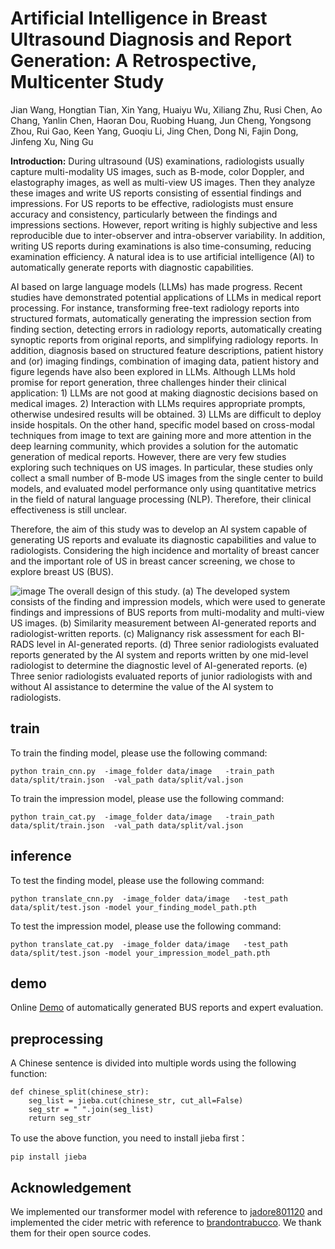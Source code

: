 # Artificial Intelligence in Breast Ultrasound Diagnosis and Report Generation: A Retrospective, Multicenter Study

Jian Wang,
Hongtian Tian,
Xin Yang,
Huaiyu Wu,
Xiliang Zhu,
Rusi Chen,
Ao Chang,
Yanlin Chen,
Haoran Dou,
Ruobing Huang,
Jun Cheng,
Yongsong Zhou,
Rui Gao,
Keen Yang,
Guoqiu Li,
Jing Chen,
Dong Ni,
Fajin Dong,
Jinfeng Xu,
Ning Gu

**Introduction:** During ultrasound (US) examinations, radiologists usually capture multi-modality US images, such as B-mode, color Doppler, and elastography images, as well as multi-view US images. Then they analyze these images and write US reports consisting of essential findings and impressions. For US reports to be effective, radiologists must ensure accuracy and consistency, particularly between the findings and impressions sections. However, report writing is highly subjective and less reproducible due to inter-observer and intra-observer variability. In addition, writing US reports during examinations is also time-consuming, reducing examination efficiency. A natural idea is to use artificial intelligence (AI) to automatically generate reports with diagnostic capabilities.

AI based on large language models (LLMs) has made progress. Recent studies have demonstrated potential applications of LLMs in medical report processing. For instance, transforming free-text radiology reports into structured formats, automatically generating the impression section from finding section, detecting errors in radiology reports, automatically creating synoptic reports from original reports, and simplifying radiology reports. In addition, diagnosis based on structured feature descriptions, patient history and (or) imaging findings, combination of imaging data, patient history and figure legends have also been explored in LLMs. Although LLMs hold promise for report generation, three challenges hinder their clinical application: 1) LLMs are not good at making diagnostic decisions based on medical images. 2) Interaction with LLMs requires appropriate prompts, otherwise undesired results will be obtained. 3) LLMs are difficult to deploy inside hospitals. On the other hand, specific model based on cross-modal techniques from image to text are gaining more and more attention in the deep learning community, which provides a solution for the automatic generation of medical reports. However, there are very few studies exploring such techniques on US images. In particular, these studies only collect a small number of B-mode US images from the single center to build models, and evaluated model performance only using quantitative metrics in the field of natural language processing (NLP). Therefore, their clinical effectiveness is still unclear.

Therefore, the aim of this study was to develop an AI system capable of generating US reports and evaluate its diagnostic capabilities and value to radiologists. Considering the high incidence and mortality of breast cancer and the important role of US in breast cancer screening, we chose to explore breast US (BUS).


![image](https://github.com/TIanCat/Breast_US_Report_Generation/blob/main/figure/framework.png)
The overall design of this study. (a) The developed system consists of the finding and impression models, which were used to generate findings and impressions of BUS reports from multi-modality and multi-view US images. (b) Similarity measurement between AI-generated reports and radiologist-written reports. (c) Malignancy risk assessment for each BI-RADS level in AI-generated reports. (d) Three senior radiologists evaluated reports generated by the AI system and reports written by one mid-level radiologist to determine the diagnostic level of AI-generated reports. (e) Three senior radiologists evaluated reports of junior radiologists with and without AI assistance to determine the value of the AI system to radiologists.


## train
To train the finding model, please use the following command:
```
python train_cnn.py  -image_folder data/image   -train_path  data/split/train.json  -val_path data/split/val.json
```

To train the impression model, please use the following command:
```
python train_cat.py  -image_folder data/image   -train_path  data/split/train.json  -val_path data/split/val.json
```

## inference
To test the finding model, please use the following command:
```
python translate_cnn.py  -image_folder data/image   -test_path  data/split/test.json -model your_finding_model_path.pth
```

To test the impression model, please use the following command:
```
python translate_cat.py  -image_folder data/image   -test_path  data/split/test.json -model your_impression_model_path.pth
```

## demo
Online [Demo](http://www.ai4busrg.com/) of automatically generated BUS reports and expert evaluation.

## preprocessing
A Chinese sentence is divided into multiple words using the following function:
```
def chinese_split(chinese_str):
    seg_list = jieba.cut(chinese_str, cut_all=False)
    seg_str = " ".join(seg_list)
    return seg_str
```
To use the above function, you need to install jieba first：
```
pip install jieba
```
## Acknowledgement
We implemented our transformer model with reference to [jadore801120](https://github.com/jadore801120/attention-is-all-you-need-pytorch/tree/master) and implemented the cider metric with reference to [brandontrabucco](https://github.com/brandontrabucco/cider). We thank them for their open source codes.
